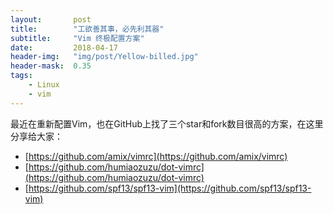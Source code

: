 ```yaml
---
layout:       post
title:        "工欲善其事，必先利其器"
subtitle:     "Vim 终极配置方案"
date:         2018-04-17
header-img:   "img/post/Yellow-billed.jpg"
header-mask:  0.35
tags:
    - Linux 
    - vim
---
```


最近在重新配置Vim，也在GitHub上找了三个star和fork数目很高的方案，在这里分享给大家：
- [https://github.com/amix/vimrc](https://github.com/amix/vimrc)
- [https://github.com/humiaozuzu/dot-vimrc](https://github.com/humiaozuzu/dot-vimrc)
- [https://github.com/spf13/spf13-vim](https://github.com/spf13/spf13-vim)